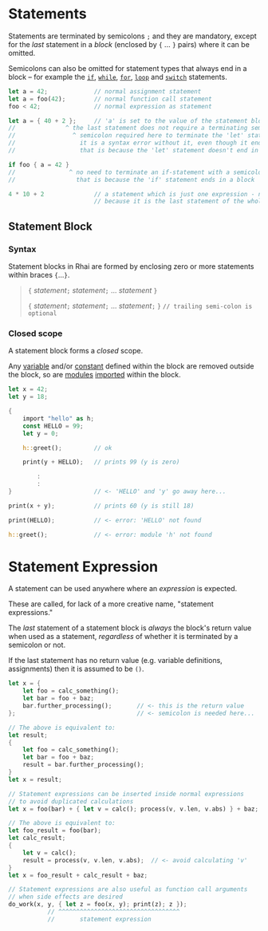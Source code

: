Statements
==========

Statements are terminated by semicolons `;` and they are mandatory, except for the _last_ statement
in a _block_ (enclosed by `{` ... `}` pairs) where it can be omitted.

Semicolons can also be omitted for statement types that always end in a block &ndash; for example
the [`if`](if.md), [`while`](while.md), [`for`](for.md),  [`loop`](loop.md) and
[`switch`](switch.md) statements.

```rust
let a = 42;             // normal assignment statement
let a = foo(42);        // normal function call statement
foo < 42;               // normal expression as statement

let a = { 40 + 2 };     // 'a' is set to the value of the statement block, which is the value of the last statement
//              ^ the last statement does not require a terminating semicolon (but also works with it)
//                ^ semicolon required here to terminate the 'let' statement
//                  it is a syntax error without it, even though it ends with '}'
//                  that is because the 'let' statement doesn't end in a block

if foo { a = 42 }
//               ^ no need to terminate an if-statement with a semicolon
//                 that is because the 'if' statement ends in a block

4 * 10 + 2              // a statement which is just one expression - no ending semicolon is OK
                        // because it is the last statement of the whole block
```


Statement Block
---------------

### Syntax

Statement blocks in Rhai are formed by enclosing zero or more statements within braces `{`...`}`.

> `{` _statement_`;` _statement_`;` ... _statement_ `}`
>
> `{` _statement_`;` _statement_`;` ... _statement_`;` `}`      `// trailing semi-colon is optional`

### Closed scope

A statement block forms a _closed_ scope.

Any [variable](variable.md) and/or [constant](constant.md) defined within the block are removed
outside the block, so are [modules](modules/index.md) [imported](modules/import.md) within the block.

```rust
let x = 42;
let y = 18;

{
    import "hello" as h;
    const HELLO = 99;
    let y = 0;

    h::greet();         // ok

    print(y + HELLO);   // prints 99 (y is zero)

        :    
        :    
}                       // <- 'HELLO' and 'y' go away here...

print(x + y);           // prints 60 (y is still 18)

print(HELLO);           // <- error: 'HELLO' not found

h::greet();             // <- error: module 'h' not found
```


Statement Expression
====================

A statement can be used anywhere where an _expression_ is expected.

These are called, for lack of a more creative name, "statement expressions."

The _last_ statement of a statement block is _always_ the block's return value when used as a statement,
_regardless_ of whether it is terminated by a semicolon or not.

If the last statement has no return value (e.g. variable definitions, assignments) then it is
assumed to be `()`.

```rust
let x = {
    let foo = calc_something();
    let bar = foo + baz;
    bar.further_processing();       // <- this is the return value
};                                  // <- semicolon is needed here...

// The above is equivalent to:
let result;
{
    let foo = calc_something();
    let bar = foo + baz;
    result = bar.further_processing();
}
let x = result;

// Statement expressions can be inserted inside normal expressions
// to avoid duplicated calculations
let x = foo(bar) + { let v = calc(); process(v, v.len, v.abs) } + baz;

// The above is equivalent to:
let foo_result = foo(bar);
let calc_result;
{
    let v = calc();
    result = process(v, v.len, v.abs);  // <- avoid calculating 'v'
}
let x = foo_result + calc_result + baz;

// Statement expressions are also useful as function call arguments
// when side effects are desired
do_work(x, y, { let z = foo(x, y); print(z); z });
           // ^^^^^^^^^^^^^^^^^^^^^^^^^^^^^^^^^^
           //       statement expression
```
